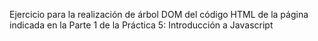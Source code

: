 Ejercicio para la realización de árbol DOM del código HTML de la página indicada en la Parte 1 de la Práctica 5: Introducción a Javascript
